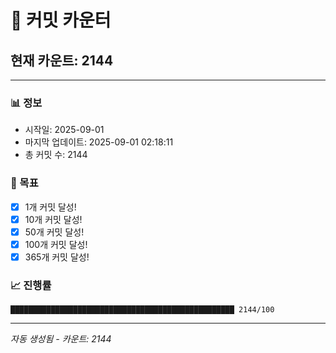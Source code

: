 # 🔢 커밋 카운터

## 현재 카운트: 2144

---

### 📊 정보
- 시작일: 2025-09-01
- 마지막 업데이트: 2025-09-01 02:18:11
- 총 커밋 수: 2144

### 🎯 목표
- [x] 1개 커밋 달성!
- [x] 10개 커밋 달성!
- [x] 50개 커밋 달성!
- [x] 100개 커밋 달성!
- [x] 365개 커밋 달성!

### 📈 진행률
```
██████████████████████████████████████████████████ 2144/100
```

---
*자동 생성됨 - 카운트: 2144*
